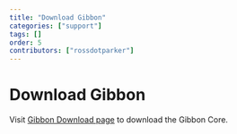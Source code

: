 ```yaml
---
title: "Download Gibbon"
categories: ["support"]
tags: []
order: 5
contributors: ["rossdotparker"]
---
```


# Download Gibbon

Visit [Gibbon Download page](https://gibbonedu.org/download/) to download the Gibbon Core.
